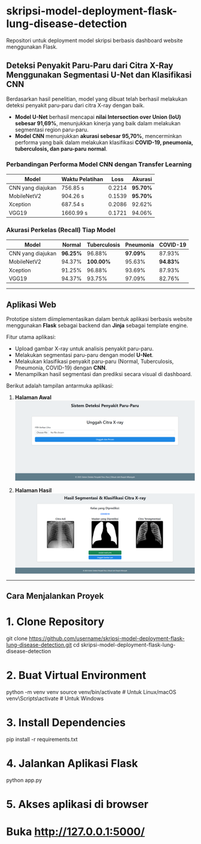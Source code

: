 # skripsi-model-deployment-flask-lung-disease-detection

Repositori untuk deployment model skripsi berbasis dashboard website menggunakan Flask.

## Deteksi Penyakit Paru-Paru dari Citra X-Ray Menggunakan Segmentasi U-Net dan Klasifikasi CNN

Berdasarkan hasil penelitian, model yang dibuat telah berhasil melakukan deteksi penyakit paru-paru dari citra X-ray dengan baik.  
- **Model U-Net** berhasil mencapai **nilai Intersection over Union (IoU) sebesar 91,69%**, menunjukkan kinerja yang baik dalam melakukan segmentasi region paru-paru.  
- **Model CNN** menunjukkan **akurasi sebesar 95,70%**, mencerminkan performa yang baik dalam melakukan klasifikasi **COVID-19, pneumonia, tuberculosis, dan paru-paru normal**.  

### Perbandingan Performa Model CNN dengan Transfer Learning

| Model            | Waktu Pelatihan | Loss  | Akurasi  |
|-----------------|---------------|------|--------|
| CNN yang diajukan | 756.85 s       | 0.2214 | **95.70%** |
| MobileNetV2      | 904.26 s       | 0.1539 | **95.70%** |
| Xception        | 687.54 s       | 0.2086 | 92.62% |
| VGG19           | 1660.99 s      | 0.1721 | 94.06% |

### Akurasi Perkelas (Recall) Tiap Model

| Model            | Normal | Tuberculosis | Pneumonia | COVID-19 |
|-----------------|--------|--------------|-----------|----------|
| CNN yang diajukan | **96.25%** | 96.88% | **97.09%** | 87.93% |
| MobileNetV2      | 94.37% | **100.00%** | 95.63% | **94.83%** |
| Xception        | 91.25% | 96.88% | 93.69% | 87.93% |
| VGG19           | 94.37% | 93.75% | 97.09% | 82.76% |

---

## Aplikasi Web

Prototipe sistem diimplementasikan dalam bentuk aplikasi berbasis website menggunakan **Flask** sebagai backend dan **Jinja** sebagai template engine.  

Fitur utama aplikasi:
- Upload gambar X-ray untuk analisis penyakit paru-paru.
- Melakukan segmentasi paru-paru dengan model **U-Net**.
- Melakukan klasifikasi penyakit paru-paru (Normal, Tuberculosis, Pneumonia, COVID-19) dengan **CNN**.
- Menampilkan hasil segmentasi dan prediksi secara visual di dashboard.

Berikut adalah tampilan antarmuka aplikasi:

1. **Halaman Awal**  
   ![Halaman Awal](templates/halaman_awal.png)

2. **Halaman Hasil**  
   ![Halaman Hasil](templates/halaman_hasil.png)

---

## Cara Menjalankan Proyek

# 1. Clone Repository
git clone https://github.com/username/skripsi-model-deployment-flask-lung-disease-detection.git
cd skripsi-model-deployment-flask-lung-disease-detection

# 2. Buat Virtual Environment
python -m venv venv
source venv/bin/activate  # Untuk Linux/macOS
venv\Scripts\activate     # Untuk Windows

# 3. Install Dependencies
pip install -r requirements.txt

# 4. Jalankan Aplikasi Flask
python app.py

# 5. Akses aplikasi di browser
# Buka http://127.0.0.1:5000/
